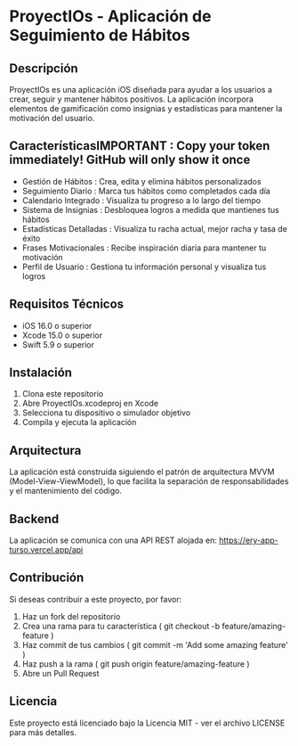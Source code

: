 # ProyectIOs - Aplicación de Seguimiento de Hábitos
## Descripción
ProyectIOs es una aplicación iOS diseñada para ayudar a los usuarios a crear, seguir y mantener hábitos positivos. La aplicación incorpora elementos de gamificación como insignias y estadísticas para mantener la motivación del usuario.

## CaracterísticasIMPORTANT : Copy your token immediately! GitHub will only show it once
- Gestión de Hábitos : Crea, edita y elimina hábitos personalizados
- Seguimiento Diario : Marca tus hábitos como completados cada día
- Calendario Integrado : Visualiza tu progreso a lo largo del tiempo
- Sistema de Insignias : Desbloquea logros a medida que mantienes tus hábitos
- Estadísticas Detalladas : Visualiza tu racha actual, mejor racha y tasa de éxito
- Frases Motivacionales : Recibe inspiración diaria para mantener tu motivación
- Perfil de Usuario : Gestiona tu información personal y visualiza tus logros
## Requisitos Técnicos
- iOS 16.0 o superior
- Xcode 15.0 o superior
- Swift 5.9 o superior
## Instalación
1. Clona este repositorio
2. Abre ProyectIOs.xcodeproj en Xcode
3. Selecciona tu dispositivo o simulador objetivo
4. Compila y ejecuta la aplicación
## Arquitectura
La aplicación está construida siguiendo el patrón de arquitectura MVVM (Model-View-ViewModel), lo que facilita la separación de responsabilidades y el mantenimiento del código.

## Backend
La aplicación se comunica con una API REST alojada en:
https://ery-app-turso.vercel.app/api

## Contribución
Si deseas contribuir a este proyecto, por favor:

1. Haz un fork del repositorio
2. Crea una rama para tu característica ( git checkout -b feature/amazing-feature )
3. Haz commit de tus cambios ( git commit -m 'Add some amazing feature' )
4. Haz push a la rama ( git push origin feature/amazing-feature )
5. Abre un Pull Request
## Licencia
Este proyecto está licenciado bajo la Licencia MIT - ver el archivo LICENSE para más detalles.